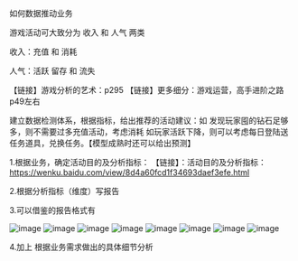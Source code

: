 如何数据推动业务

游戏活动可大致分为 收入 和 人气 两类


收入：充值 和 消耗 


人气：活跃 留存 和 流失


【链接】游戏分析的艺术：p295
【链接】更多细分：游戏运营，高手进阶之路p49左右

建立数据检测体系，根据指标，给出推荐的活动建议：如 发现玩家囤的钻石足够多，则不需要过多充值活动，考虑消耗
如玩家活跃下降，则可以考虑每日登陆送任务道具，兑换任务。【模型成熟时还可以给出预测】



1.根据业务，确定活动目的及分析指标：
【链接】：活动目的及分析指标：https://wenku.baidu.com/view/8d4a60fcd1f34693daef3efe.html

2.根据分析指标（维度）写报告

3.可以借鉴的报告格式有

![image](https://github.com/wxqk3/python_data_analyst/blob/master/%E4%B8%9A%E5%8A%A1/res/0.png)
![image](https://github.com/wxqk3/python_data_analyst/blob/master/%E4%B8%9A%E5%8A%A1/res/1.png)
![image](https://github.com/wxqk3/python_data_analyst/blob/master/%E4%B8%9A%E5%8A%A1/res/2.png)
![image](https://github.com/wxqk3/python_data_analyst/blob/master/%E4%B8%9A%E5%8A%A1/res/3.png)
![image](https://github.com/wxqk3/python_data_analyst/blob/master/%E4%B8%9A%E5%8A%A1/res/4.png)
![image](https://github.com/wxqk3/python_data_analyst/blob/master/%E4%B8%9A%E5%8A%A1/res/5.png)
![image](https://github.com/wxqk3/python_data_analyst/blob/master/%E4%B8%9A%E5%8A%A1/res/6.png)
![image](https://github.com/wxqk3/python_data_analyst/blob/master/%E4%B8%9A%E5%8A%A1/res/7.png)

4.加上 根据业务需求做出的具体细节分析
